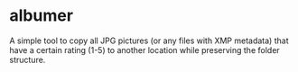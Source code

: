 # albumer

A simple tool to copy all JPG pictures (or any files with XMP metadata)
that have a certain rating (1-5) to another location while preserving the folder structure.
